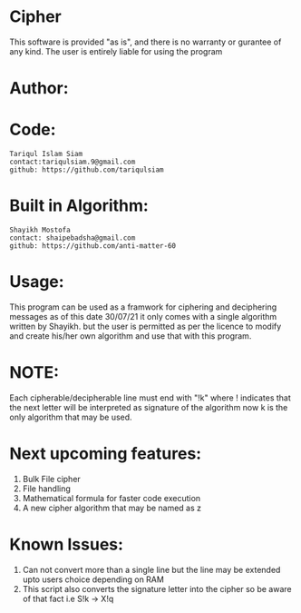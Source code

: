 # Cipher
This software is provided "as is", and there is no warranty or gurantee of any kind. The user is entirely liable for using the program
# Author:
# Code:
    Tariqul Islam Siam
    contact:tariqulsiam.9@gmail.com
    github: https://github.com/tariqulsiam
# Built in Algorithm:
    Shayikh Mostofa
    contact: shaipebadsha@gmail.com
    github: https://github.com/anti-matter-60
# Usage:
This program can be used as a framwork for ciphering and deciphering messages
as of this date 30/07/21 it only comes with a single algorithm written by Shayikh.
but the user is permitted as per the licence to modify and create his/her own algorithm and use that
with this program.
# NOTE:
Each cipherable/decipherable line must end with "!k"
where ! indicates that the next letter will be interpreted as signature of the algorithm
now k is the only algorithm that may be used.
# Next upcoming features:
1. Bulk File cipher
2. File handling
3. Mathematical formula for faster code execution
4. A new cipher algorithm that may be named as z
# Known Issues:
1. Can not convert more than a single line but the line may be extended upto users choice depending on RAM
2. This script also converts the signature letter into the cipher so be aware of that fact i.e S!k -> X!q
